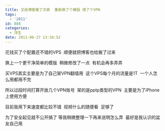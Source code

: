 ```yaml
---
title: 又给博客搬了次家  重新换了个模版 搭了个VPN
tags:
  - '2011'
id: 888
categories:
  - 浮生
date: 2011-06-27 13:34:52
---
```


花钱买了个配置还不错的VPS  顺便就把博客也给搬了过来

换上一个更干净简单的模版  稍微修改了一点  有机会再多弄弄

买VPS其实主要是为了自己架VPN翻墙用  这个VPS每个月的流量是1T  一个人怎么用都用不完

所以过段时间打算开放几个VPN账号  架的是pptp类型的VPN  主要是为了iPhone上使用方便

目前我用下来速度都比较不错  视频什么的随便看  足够了

为了安全起见就不公开搞了 等我稍微整理一下再来说明怎么弄  最好是我认识的盆友自己用